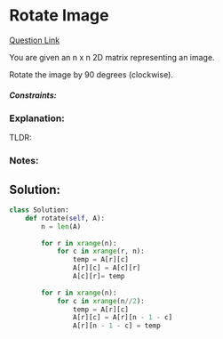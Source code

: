 # Rotate Image  

[Question Link](https://leetcode.com/problems/rotate-image/)  

You are given an n x n 2D matrix representing an image.  

Rotate the image by 90 degrees (clockwise).  

##### Constraints:

### Explanation:
TLDR: 

### Notes:


## Solution:
```Python
class Solution:
    def rotate(self, A):
        n = len(A)
        
        for r in xrange(n):
            for c in xrange(r, n):
                temp = A[r][c]
                A[r][c] = A[c][r]
                A[c][r]= temp
                
        for r in xrange(n):
            for c in xrange(n//2):
                temp = A[r][c]
                A[r][c] = A[r][n - 1 - c]
                A[r][n - 1 - c] = temp
```